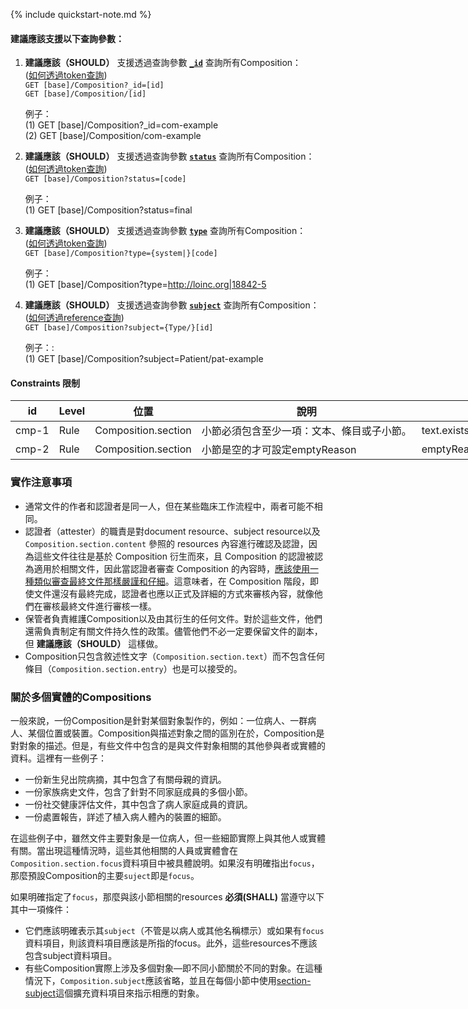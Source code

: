 {% include quickstart-note.md %}

#### 建議應該支援以下查詢參數：

1. **建議應該（SHOULD）** 支援透過查詢參數 **[`_id`](SearchParameter-Composition-id.html)** 查詢所有Composition：                
    ([如何透過token查詢](http://hl7.org/fhir/R4/search.html#token))   
    `GET [base]/Composition?_id=[id]`  
    `GET [base]/Composition/[id]`

    例子：  
      (1) GET [base]/Composition?_id=com-example  
      (2) GET [base]/Composition/com-example

2. **建議應該（SHOULD）** 支援透過查詢參數 **[`status`](SearchParameter-Composition-status.html)** 查詢所有Composition：  
    ([如何透過token查詢](http://hl7.org/fhir/R4/search.html#token))  
    `GET [base]/Composition?status=[code]`

    例子：  
      (1) GET [base]/Composition?status=final

3. **建議應該（SHOULD）** 支援透過查詢參數 **[`type`](SearchParameter-Composition-type.html)** 查詢所有Composition：  
    ([如何透過token查詢](http://hl7.org/fhir/R4/search.html#token))  
    `GET [base]/Composition?type={system|}[code]`

    例子：  
      (1) GET [base]/Composition?type=http://loinc.org|18842-5  

4. **建議應該（SHOULD）** 支援透過查詢參數 **[`subject`](SearchParameter-Composition-subject.html)** 查詢所有Composition：  
    ([如何透過reference查詢](http://hl7.org/fhir/R4/search.html#reference))  
    `GET [base]/Composition?subject={Type/}[id]`

    例子：:  
      (1) GET [base]/Composition?subject=Patient/pat-example

#### Constraints 限制 

<table class="grid rwd-table" style="width: 1280px;">
  <thead>
    <tr>
    <th>id</th>
    <th>Level</th>
    <th>位置</th>
    <th>說明</th>
    <th>運算式</th>
    </tr>
  </thead>
  <tbody>
    <tr>
    <td>cmp-1</td>
    <td>Rule</td>
    <td>Composition.section</td>
    <td>小節必須包含至少一項：文本、條目或子小節。</td>
    <td>text.exists() or entry.exists() or section.exists()</td>
    </tr>
    <tr>
    <td>cmp-2</td>
    <td>Rule</td>
    <td>Composition.section</td>
    <td>小節是空的才可設定emptyReason</td>
    <td>emptyReason.empty() or entry.empty()</td>
    </tr>
  </tbody>
</table>

### 實作注意事項

* 通常文件的作者和認證者是同一人，但在某些臨床工作流程中，兩者可能不相同。
* 認證者（attester）的職責是對document resource、subject resource以及 <code>Composition.section.content</code> 參照的 resources 內容進行確認及認證，因為這些文件往往是基於 Composition 衍生而來，且 Composition 的認證被認為適用於相關文件，因此當認證者審查 Composition 的內容時，[應該使用一種類似審查最終文件那樣嚴謹和仔細](https://hl7.org/fhir/R4/documents.html#presentation)。這意味者，在 Composition 階段，即使文件還沒有最終完成，認證者也應以正式及詳細的方式來審核內容，就像他們在審核最終文件進行審核一樣。
* 保管者負責維護Composition以及由其衍生的任何文件。對於這些文件，他們還需負責制定有關文件持久性的政策。儘管他們不必一定要保留文件的副本，但 **建議應該（SHOULD）** 這樣做。
* Composition只包含敘述性文字（<code>Composition.section.text</code>）而不包含任何條目（<code>Composition.section.entry</code>）也是可以接受的。 
 
### 關於多個實體的Compositions 

一般來說，一份Composition是針對某個對象製作的，例如：一位病人、一群病人、某個位置或裝置。Composition與描述對象之間的區別在於，Composition是對對象的描述。但是，有些文件中包含的是與文件對象相關的其他參與者或實體的資料。這裡有一些例子：

* 一份新生兒出院病摘，其中包含了有關母親的資訊。
* 一份家族病史文件，包含了針對不同家庭成員的多個小節。
* 一份社交健康評估文件，其中包含了病人家庭成員的資訊。
* 一份處置報告，詳述了植入病人體內的裝置的細節。

在這些例子中，雖然文件主要對象是一位病人，但一些細節實際上與其他人或實體有關。當出現這種情況時，這些其他相關的人員或實體會在 <code>Composition.section.focus</code>資料項目中被具體說明。如果沒有明確指出<code>focus</code>，那麼預設Composition的主要<code>suject</code>即是<code>focus</code>。

如果明確指定了<code>focus</code>，那麼與該小節相關的resources **必須(SHALL)** 當遵守以下其中一項條件：

* 它們應該明確表示其<code>subject</code>（不管是以病人或其他名稱標示）或如果有<code>focus</code>資料項目，則該資料項目應該是所指的focus。此外，這些resources不應該包含subject資料項目。
* 有些Composition實際上涉及多個對象—即不同小節關於不同的對象。在這種情況下，<code>Composition.subject</code>應該省略，並且在每個小節中使用[section-subject](https://hl7.org/fhir/R4/extension-composition-section-subject.html)這個擴充資料項目來指示相應的對象。



